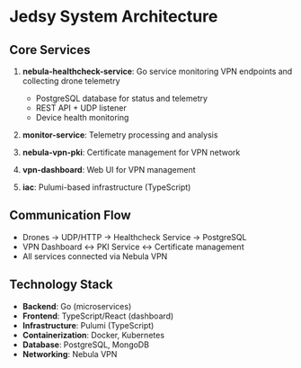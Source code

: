 # Jedsy System Architecture

## Core Services

1. **nebula-healthcheck-service**: Go service monitoring VPN endpoints and collecting drone telemetry
   - PostgreSQL database for status and telemetry
   - REST API + UDP listener
   - Device health monitoring

2. **monitor-service**: Telemetry processing and analysis

3. **nebula-vpn-pki**: Certificate management for VPN network 

4. **vpn-dashboard**: Web UI for VPN management

5. **iac**: Pulumi-based infrastructure (TypeScript)

## Communication Flow

- Drones → UDP/HTTP → Healthcheck Service → PostgreSQL
- VPN Dashboard ↔ PKI Service ↔ Certificate management
- All services connected via Nebula VPN

## Technology Stack

- **Backend**: Go (microservices)
- **Frontend**: TypeScript/React (dashboard)
- **Infrastructure**: Pulumi (TypeScript)
- **Containerization**: Docker, Kubernetes
- **Database**: PostgreSQL, MongoDB
- **Networking**: Nebula VPN
